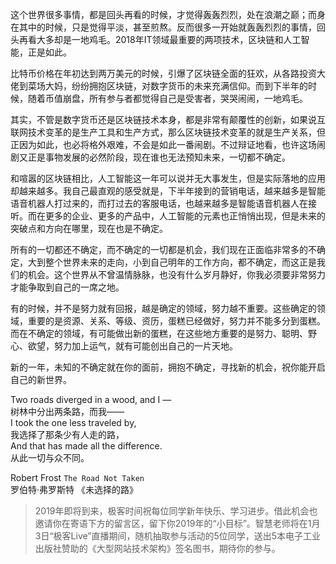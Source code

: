 这个世界很多事情，都是回头再看的时候，才觉得轰轰烈烈，处在浪潮之巅；而身在其中的时候，只是觉得平淡，甚至煎熬。反而很多一开始就轰轰烈烈的事情，回头再看大多却是一地鸡毛。2018年IT领域最重要的两项技术，区块链和人工智能，正是如此。

比特币价格在年初达到两万美元的时候，引爆了区块链全面的狂欢，从各路投资大佬到菜场大妈，纷纷拥抱区块链，对数字货币的未来充满信仰。而到下半年的时候，随着币值崩盘，所有参与者都觉得自己是受害者，哭哭闹闹，一地鸡毛。

其实，不管是数字货币还是区块链技术本身，都是非常有颠覆性的创新，如果说互联网技术变革的是生产工具和生产方式，那么区块链技术变革的就是生产关系，但正因为如此，也必将格外艰难，不会是如此一番闹剧。不过辩证地看，也许这场闹剧又正是事物发展的必然阶段，现在谁也无法预知未来，一切都不确定。

和喧嚣的区块链相比，人工智能这一年可以说并无大事发生，但是实际落地的应用却越来越多。我自己最直观的感受就是，下半年接到的营销电话，越来越多是智能语音机器人打过来的，而打过去的客服电话，也越来越多是智能语音机器人在接听。而在更多的企业、更多的产品中，人工智能的元素也正悄悄出现，但是未来的突破点和方向在哪里，现在也是不确定。

所有的一切都还不确定，而不确定的一切都是机会，我们现在正面临非常多的不确定，大到整个世界未来的走向，小到自己明年的工作方向，都不确定，而这正是我们的机会。这个世界从不曾温情脉脉，也没有什么岁月静好，你我必须要非常努力才能争取到自己的一席之地。

有的时候，并不是努力就有回报，越是确定的领域，努力越不重要。这些确定的领域，重要的是资源、关系、等级、资历，蛋糕已经做好，努力并不能多分到蛋糕。而在不确定的领域，有可能做出新的蛋糕，在这些地方重要的是努力、聪明、野心、欲望，努力加上运气，就有可能创出自己的一片天地。

新的一年，未知的不确定就在你的面前，拥抱不确定，寻找新的机会，祝你能开启自己的新世界。

Two roads diverged in a wood, and I —  
树林中分出两条路，而我——  
I took the one less traveled by,  
我选择了那条少有人走的路，  
And that has made all the difference.  
从此一切与众不同。

Robert Frost `The Road Not Taken`  
罗伯特·弗罗斯特 《未选择的路》

> 2019年即将到来，极客时间祝每位同学新年快乐、学习进步。借此机会也邀请你在寄语下方的留言区，留下你2019年的“小目标”。智慧老师将在1月3日“极客Live”直播期间，随机抽取参与活动的5位同学，送出5本电子工业出版社赞助的《大型网站技术架构》签名图书，期待你的参与。